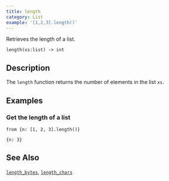 ```yaml
---
title: length
category: List
example: '[1,2,3].length()'
---
```


Retrieves the length of a list.

```tql
length(xs:list) -> int
```

## Description

The `length` function returns the number of elements in the list `xs`.

## Examples

### Get the length of a list

```tql
from {n: [1, 2, 3].length()}
```

```tql
{n: 3}
```

## See Also

[`length_bytes`](/reference/functions/length_bytes),
[`length_chars`](/reference/functions/length_chars)
